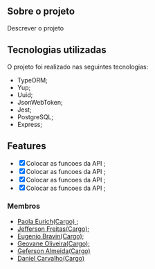 <h2 class="code-line" data-line-start=2 data-line-end=3 ><a id="Sobre_o_projeto_2"></a>Sobre o projeto</h2>
<p class="has-line-data" data-line-start="4" data-line-end="5">Descrever o projeto</p>
<h2 class="code-line" data-line-start=6 data-line-end=7 ><a id="Tecnologias_utilizadas_6"></a>Tecnologias utilizadas</h2>
<p class="has-line-data" data-line-start="8" data-line-end="9">O projeto foi realizado nas seguintes tecnologias:</p>
<ul>
<li class="has-line-data" data-line-start="10" data-line-end="11">TypeORM;</li>
<li class="has-line-data" data-line-start="11" data-line-end="12">Yup;</li>
<li class="has-line-data" data-line-start="12" data-line-end="13">Uuid;</li>
<li class="has-line-data" data-line-start="13" data-line-end="14">JsonWebToken;</li>
<li class="has-line-data" data-line-start="14" data-line-end="15">Jest;</li>
<li class="has-line-data" data-line-start="15" data-line-end="16">PostgreSQL;</li>
<li class="has-line-data" data-line-start="16" data-line-end="18">Express;</li>
</ul>
<h2 class="code-line" data-line-start=18 data-line-end=19 ><a id="Features_18"></a>Features</h2>
<ul>
<li class="has-line-data" data-line-start="20" data-line-end="21"><input type="checkbox" id="checkbox28" checked="true"><label for="checkbox28">Colocar as funcoes da API ;</label></li>
<li class="has-line-data" data-line-start="21" data-line-end="22"><input type="checkbox" id="checkbox29" checked="true"><label for="checkbox29">Colocar as funcoes da API ;</label></li>
<li class="has-line-data" data-line-start="22" data-line-end="23"><input type="checkbox" id="checkbox30" checked="true"><label for="checkbox30">Colocar as funcoes da API ;</label></li>
<li class="has-line-data" data-line-start="23" data-line-end="24"><input type="checkbox" id="checkbox31" checked="true"><label for="checkbox31">Colocar as funcoes da API ;</label></li>
</ul>
<h3 class="code-line" data-line-start=24 data-line-end=25 ><a id="Membros_24"></a>Membros</h3>

- <a href="https://github.com/lolaeurich">Paola Eurich(Cargo) </a>;
- <a href="https://github.com/exemplo">Jefferson Freitas(Cargo);<a>
- <a href="https://github.com/Bravineugenio">Eugenio Bravin(Cargo);<a>
- <a href="https://github.com/exemplo">Geovane Oliveira(Cargo);<a>
- <a href="https://github.com/exemplo">Geferson Almeida(Cargo)<a>
- <a href="https://github.com/exemplo">Daniel Carvalho(Cargo)<a>


